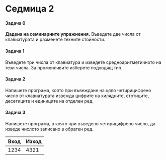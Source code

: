 # Седмица 2
#### Задача 0
**Дадена на семинарните упражнения.**
Въведете две числа от клавиатурата и разменете техните стойности.
#### Задача 1
Въведете три числа от клавиатура и изведете средноаритметичното на тези числа. За променливите изберете подходящ тип.
#### Задача 2
Напишете програма, която при въвеждане на цяло четирицифрено число от клавиатурата извежда цифрите на хилядните, стотиците, десетиците и единиците на отделен ред.
#### Задача 3
Напишете програма, в която при въведено четирицифрено число, да изведе числото записано в обратен ред.

| Вход | Изход |
| --- | --- |
| 1234 | 4321  |
